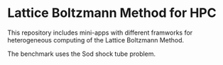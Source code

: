 # Lattice Boltzmann Method for HPC

This repository includes mini-apps with different framworks for heterogeneous computing of the Lattice Boltzmann Method.

The benchmark uses the Sod shock tube problem.
